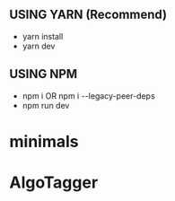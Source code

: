 ## USING YARN (Recommend)

- yarn install
- yarn dev

## USING NPM

- npm i OR npm i --legacy-peer-deps
- npm run dev
# minimals
# AlgoTagger
